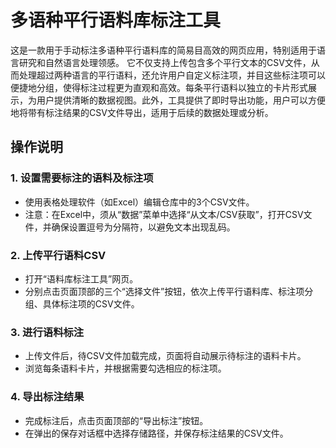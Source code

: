 # 多语种平行语料库标注工具
这是一款用于手动标注多语种平行语料库的简易目高效的网页应用，特别适用于语言研究和自然语言处理领感。
它不仅支持上传包含多个平行文本的CSV文件，从而处理超过两种语言的平行语料，还允许用户自定义标注项，并目这些标注项可以便捷地分组，使得标注过程更为直观和高效。每条平行语料以独立的卡片形式展示，为用户提供清晰的数据视图。此外，工具提供了即时导出功能，用户可以方便地将带有标注结果的CSV文件导出，适用于后续的数据处理或分析。
## 操作说明
### 1. 设置需要标注的语料及标注项
- 使用表格处理软件（如Excel）编辑仓库中的3个CSV文件。
- 注意：在Excel中，须从“数据”菜单中选择“从文本/CSV获取”，打开CSV文件，并确保设置逗号为分隔符，以避免文本出现乱码。
### 2. 上传平行语料CSV
- 打开“语料库标注工具”网页。
- 分别点击页面顶部的三个“选择文件”按钮，依次上传平行语料库、标注项分组、具体标注项的CSV文件。
### 3. 进行语料标注
- 上传文件后，待CSV文件加载完成，页面将自动展示待标注的语料卡片。
- 浏览每条语料卡片，并根据需要勾选相应的标注项。
### 4. 导出标注结果
- 完成标注后，点击页面顶部的“导出标注”按钮。
- 在弹出的保存对话框中选择存储路径，并保存标注结果的CSV文件。
